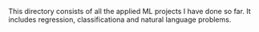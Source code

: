 This directory consists of all the applied ML projects I have done so far. It includes regression, classificationa and natural language problems.